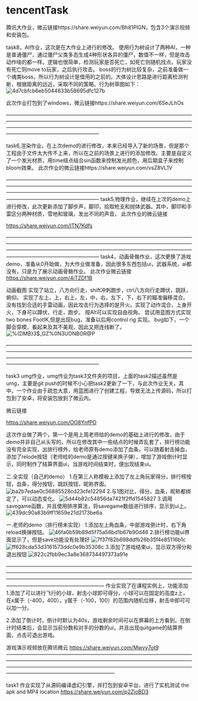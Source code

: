 # tencentTask


腾讯大作业，微云链接https://share.weiyun.com/Bh81PlGN，包含3个演示视频和安装包。


















task8，AI作业，这次是在大作业上进行的修改。
使用行为树设计了两种AI，一种是普通僵尸，通过僵尸父类多态生成4种形状各异的僵尸，数值不一样，但是攻击动作啥的都一样。逻辑也很简单，检测玩家是否死亡，如死亡则随机找点。玩家没有死亡则move to玩家，之后执行攻击。
boss的行为树比较复杂，之前准备做一个魂类boss，所以行为树设计是借用的之前的。大体设计思路是进行距离检测判断，根据距离的远近，采取不同的策略。行为树草图如下：
![4d7cbfcb6eb5044833b58695dfc127b](https://user-images.githubusercontent.com/94882240/192097048-a7978da4-a125-4210-b3e0-ad1f07eb3ca2.jpg)

此次作业打包到了windows，微云链接https://share.weiyun.com/6SeJLhOs

——————————————————————————————————————————————————————————————————————————————————————————————————————————————————————————————




task6,渲染作业，在上次demo的进行修改，本来已经导入了新的场景，但是那个工程由于文件太大传不上来，所以在之前的场景上进行的添加修改。主要是自定义了一个发光材质，用time结点结合sin函数来控制发光颜色，用后期盒子来控制bloom效果。
此次作业的微云链接https://share.weiyun.com/vsZ8VL1V


——————————————————————————————————————————————————————————————————————————————————————————————————————————————————————————————
task5,物理作业，继续在上次的demo上进行修改，此次更新添加了脚步声，脚印，拾取枪支和抛体武器。其中，脚印和手雷区分两种材质，雪地和玻璃，发出不同的声音。
此次作业的微云链接

https://share.weiyun.com/ITN7Kdfs





——————————————————————————————————————————————————————————————————————————————————————————————————————————————————————————————
task4，动画骨骼作业，这次更换了游戏demo，准备从0开始做，为大作业做准备，因此很多东西包括ui，武器系统，ai都没有，只是为了展示动画骨骼作业。
此次作业微云链接
https://share.weiyun.com/4iTZDf1B

动画截图
实现了站立，八方向行走，shift冲刺跑步，ctrl八方向行走蹲伏，跳跃，俯仰。
实现了左上，上，右上，左，中，右，左下，下，右下的瞄准偏移混合。
没有找到合适的手雷动画，因此攻击行为选择的是开火。实现了动作混合，上身开火，下身可以蹲伏，行走，跑步。
按Alt可以实现自由视角。
尝试用蓝图方式实现two bones FootIK,但是出现bug，准备以后用control rig 实现。
bug如下，一个脚会穿模，看起来及其不美观，因此又把连线断了。
![%{DMB}3$_GZ%0N3UONBOR@P](https://user-images.githubusercontent.com/94882240/185756049-d6b97f21-8b11-45a8-a1e0-ff4afca33eea.jpg)


——————————————————————————————————————————————————————————————————————————————————————————————————————————————————————————————

task3 umg作业，umg作业为task3文件夹的项目，上面的task2描述虽然是umg，主要是git push的时候不小心把task2更新了一下，与此次作业无关。其中，一个作业由于疏忽大意，用蓝图进行了创建工程，导致无法上传源码，所以打包到了安卓，将安装包放到了微云内。

微云链接

https://share.weiyun.com/OO8YnfPO


这次作业做了两个，第一个是用上周老师给的demo的基础上进行的修改，由于demo并非自己从头写的，所以在修改其中一些结点的时候弄乱套了，排行榜功能没有完全实现，出排行榜外，给老师原有demo添加了血条，可以随着射击掉血，添加了relode按钮（老师给的demo是通过按键来换子弹），增加了游戏倒计时显示，同时制作了结算界面ui，当游戏时间结束时，便出现结束ui。

二.全实现（自己的demo）
1.在第三人称模板上添加了左上角玩家得分，排行榜按钮，血条，得分按钮，跳跃按钮，昵称界面。
![ba2b7edae0c56885528cd23cfe12294](https://user-images.githubusercontent.com/94882240/184427254-c2ad804e-5031-4a38-97a4-a21b41d1b1c7.jpg)
2.与1图对比，得分，血条，昵称都绑定了，可以动态变化。
![5d44b82c54856da7421f2ffd1545827](https://user-images.githubusercontent.com/94882240/184427436-fffef8d6-2bf2-445b-9e45-b8e4d29104ae.jpg)
3.调用savegame函数，并且使用排序算法，将savegame数组进行排序，显示到ui上。
![439dc90a83b9ff11659e21d2173be6a](https://user-images.githubusercontent.com/94882240/184427674-903ade82-35c5-4358-95b0-99abfca7dc12.jpg)


一.老师的demo（排行榜未实现）
1.添加左上角血条，中部游戏倒计时，右下角reload换弹按钮。
![46fa0b59b89d5f75a56bd1b67b90d46](https://user-images.githubusercontent.com/94882240/184426369-438f9c81-a956-406b-bb83-08386abcfa31.jpg)
2.排行榜功能ui界面显示了，但是save功能没有处理好
![7f37f82b698ddfb26b35f4e85116b1c](https://user-images.githubusercontent.com/94882240/184426680-14b1a7d1-69fb-4c19-92e5-0109f4af2056.jpg)
![ff628cda53d3161573ddc0e9b35308c](https://user-images.githubusercontent.com/94882240/184426720-7f605b6e-9f79-4778-9772-2cc439347d96.jpg)
3.添加了游戏结束ui，显示双方得分和退出按钮
![822c2fbb9ec3a8e368734497373a91e](https://user-images.githubusercontent.com/94882240/184426793-d39227af-2a07-4282-aad2-0d9a4ebf47ba.jpg)













  
  
  
  
  
  



———————————————————————————————————————————————————————————————————————————————————————————————————————————————————————————————
作业实现了在课程实例上，功能添加
1.添加了可以进行飞行的小球，射击小球即可得分，小球可以在固定的高度z上，在x属于（-400，400），y属于（-100，100）的范围内随机位移，射击中即可可以加一分。

2.添加了倒计时，倒计时默认为40s，游戏剩余时间可以在屏幕的上方看到。在倒计时结束后，会显示当前分数和对手的分数的ui，并且出现quitgame的结算界面，点击可退出游戏。


游戏演示视频放在腾讯微云
https://share.weiyun.com/Mwvy7ot9
—————————————————————————————————————————————————————————————————————————————————————————————————————————————————————————————————

task1
作业实现了从源码编译虚幻引擎，并打包到安卓平台，进行了实机测试
the apk and MP4 location
https://share.weiyun.com/p2ZjoBD3
